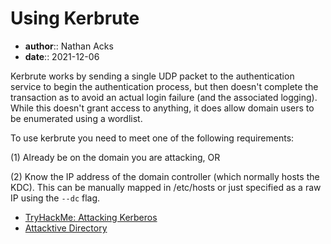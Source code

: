 # Using Kerbrute

* **author**:: Nathan Acks  
* **date**:: 2021-12-06

Kerbrute works by sending a single UDP packet to the authentication service to begin the authentication process, but then doesn't complete the transaction as to avoid an actual login failure (and the associated logging). While this doesn't grant access to anything, it does allow domain users to be enumerated using a wordlist.

To use kerbrute you need to meet one of the following requirements:

(1) Already be on the domain you are attacking, OR

(2) Know the IP address of the domain controller (which normally hosts the KDC). This can be manually mapped in /etc/hosts or just specified as a raw IP using the `--dc` flag.

* [TryHackMe: Attacking Kerberos](tryhackme-attacking-kerberos.md)
* [Attacktive Directory](tryhackme-attacktive-directory.md)
